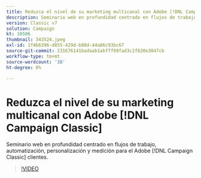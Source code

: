```yaml
---
title: Reduzca el nivel de su marketing multicanal con Adobe [!DNL Campaign Classic]
description: Seminario web en profundidad centrado en flujos de trabajo, automatización, personalización y medición para el Adobe [!DNL Campaign Classic] clientes.
version: Classic v7
solution: Campaign
kt: 10506
thumbnail: 343524.jpeg
exl-id: 1f4b6396-d855-429d-b80d-44a06c93bc67
source-git-commit: 231676141badaab1abfff99fad3c2f820e3047cb
workflow-type: tm+mt
source-wordcount: '38'
ht-degree: 0%

---
```


# Reduzca el nivel de su marketing multicanal con Adobe [!DNL Campaign Classic]

Seminario web en profundidad centrado en flujos de trabajo, automatización, personalización y medición para el Adobe [!DNL Campaign Classic] clientes.

>[!VIDEO](https://video.tv.adobe.com/v/343524/?quality=12&learn=on)

